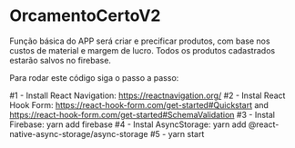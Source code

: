 # OrcamentoCertoV2

Função básica do APP será criar e precificar produtos, com base nos custos de material e margem de lucro.
Todos os produtos cadastrados estarão salvos no firebase.

Para rodar este código siga o passo a passo:

#1 - Install React Navigation: https://reactnavigation.org/
#2 - Instal React Hook Form: https://react-hook-form.com/get-started#Quickstart and https://react-hook-form.com/get-started#SchemaValidation
#3 - Instal Firebase: yarn add firebase
#4 - Instal AsyncStorage: yarn add @react-native-async-storage/async-storage
#5 - yarn start
